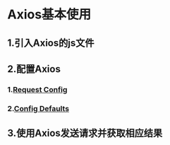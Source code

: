 # Axios基本使用
## 1.引入Axios的js文件
## 2.配置Axios
### 1.[Request Config ](https://axios-http.com/docs/req_config)

### 2.[Config Defaults](https://axios-http.com/docs/config_defaults)
## 3.使用Axios发送请求并获取相应结果
